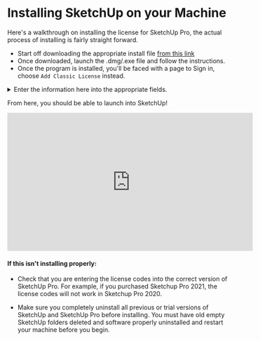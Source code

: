 # Installing SketchUp on your Machine

Here's a walkthrough on installing the license for SketchUp Pro, the actual process of installing is fairly straight forward.

- Start off downloading the appropriate install file [from this link](https://help.sketchup.com/en/downloading-sketchup)
- Once downloaded, launch the .dmg/.exe file and follow the instructions.
- Once the program is installed, you'll be faced with a page to Sign in, choose `Add Classic License` instead.
<details>
<summary>Enter the information here into the appropriate fields.</summary>

`serial_number : WH-00161147-CER`

`auth_code : ad341e9f841406`
</details>

From here, you should be able to launch into SketchUp!


<iframe width="560" height="315" src="https://www.youtube.com/embed/gUeI2z8grsM" frameborder="0" allow="accelerometer; autoplay; clipboard-write; encrypted-media; gyroscope; picture-in-picture" allowfullscreen></iframe>

#### If this isn't installing properly:

- Check that you are entering the license codes into the correct version of SketchUp Pro. For example, if you purchased Sketchup Pro 2021, the license codes will not work in Sketchup Pro 2020.

- Make sure you completely uninstall all previous or trial versions of SketchUp and SketchUp Pro before installing. You must have old empty SketchUp folders deleted and software properly uninstalled and restart your machine before you begin.
